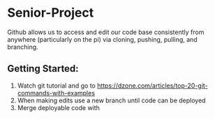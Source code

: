 # Senior-Project

Github allows us to access and edit our code base consistently from anywhere (particularly on the pi) via cloning, pushing, pulling, and branching. 

## Getting Started:
1. Watch git tutorial and go to https://dzone.com/articles/top-20-git-commands-with-examples
2. When making edits use a new branch until code can be deployed
3. Merge deployable code with 
